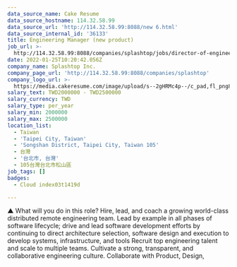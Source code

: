 ```yaml
---
data_source_name: Cake Resume
data_source_hostname: 114.32.58.99
data_source_url: 'http://114.32.58.99:8088/new 6.html'
data_source_internal_id: '36133'
title: Engineering Manager (new product)
job_url: >-
  http://114.32.58.99:8088/companies/splashtop/jobs/director-of-engineering-fb48b1
date: 2022-01-25T10:20:42.056Z
company_name: Splashtop Inc.
company_page_url: 'http://114.32.58.99:8088/companies/splashtop'
company_logo_url: >-
  https://media.cakeresume.com/image/upload/s--2gHRMc4p--/c_pad,fl_png8,h_200,w_200/v1577246016/q3dazcv6tw7gx2xygu4y.png
salary_text: TWD2000000 - TWD2500000
salary_currency: TWD
salary_type: per_year
salary_min: 2000000
salary_max: 2500000
location_list:
  - Taiwan
  - 'Taipei City, Taiwan'
  - 'Songshan District, Taipei City, Taiwan 105'
  - 台灣
  - '台北市, 台灣'
  - 105台灣台北市松山區
job_tags: []
badges:
  - Cloud index03t1419d

---
```


▲ What will you do in this role? Hire, lead, and coach a growing world-class distributed remote engineering team. Lead by example in all phases of software lifecycle; drive and lead software development efforts by continuing to direct architecture selection, software design and execution to develop systems, infrastructure, and tools Recruit top engineering talent and scale to multiple teams. Cultivate a strong, transparent, and collaborative engineering culture. Collaborate with Product, Design,